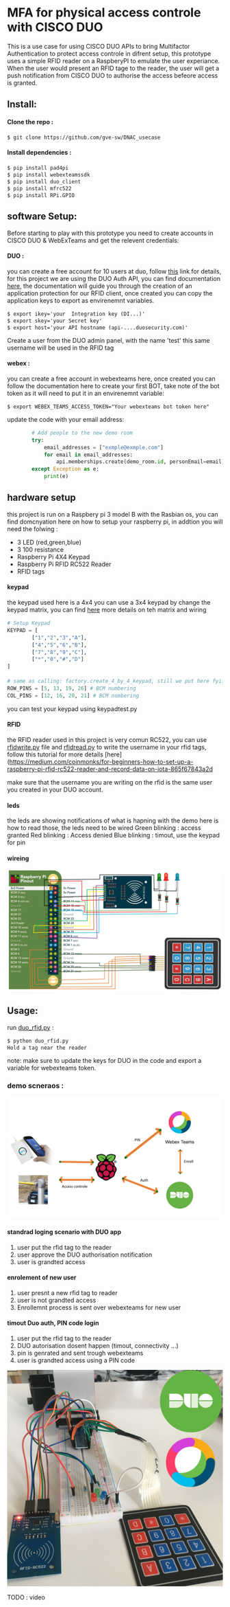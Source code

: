 # MFA for physical access controle with CISCO DUO
This is a use case for using CISCO DUO APIs to bring Multifactor Authentication to protect access controle in difrent setup, this prototype uses a simple RFID reader on a RaspberyPI to emulate the user experiance.
When the user would present an RFID tage to the reader, the user will get a push notification from CISCO DUO to authorise the access befeore access is granted.


## Install:

#### Clone the repo :
```
$ git clone https://github.com/gve-sw/DNAC_usecase
```

#### Install dependencies :

```
$ pip install pad4pi
$ pip install webexteamssdk
$ pip install duo_client
$ pip install mfrc522
$ pip install RPi.GPIO
```

## software Setup:

Before starting to play with this prototype you need to create accounts in CISCO DUO & WebExTeams and get the relevent credentials:
#### DUO  :
you can create a free account for 10 users at duo, follow [this](https://duo.com/pricing/duo-free) link for details, for this project we are using the DUO Auth API, you can find documentation [here](https://duo.com/docs/authapi), the documentation will guide you through the creation of an application protection for our RFID client, once created you can copy the application keys to export as envirenemnt variables.

```
$ export ikey='your  Integration key (DI...)'
$ export skey='your Secret key'
$ export host='your API hostname (api-....duosecurity.com)'
```
Create a user from the DUO admin panel, with the name 'test' this same username will be used in the RFID tag


#### webex :
you can create a free account in webexteams here, once created you can follow the documentation here to create your first BOT, take note of the bot token as it will need to put it in an envirenemnt variable:
```
$ export WEBEX_TEAMS_ACCESS_TOKEN="Your webexteams bot token here"
```
update the code with your email address:
```python
		# Add people to the new demo room
		try:
			email_addresses = ["exmple@exmple.com"]
			for email in email_addresses:
			    api.memberships.create(demo_room.id, personEmail=email)
		except Exception as e:
			print(e)
```

## hardware setup 

this project is run on a Raspbery pi 3 model B with the Rasbian os, you can find domcnyation here on how to setup your raspberry pi, in addtion you will need the folwing :
- 3 LED (red,green,blue)
- 3 100 resistance
- Raspberry Pi 4X4 Keypad
- Raspberry Pi RFID RC522 Reader
- RFID tags

#### keypad 
the keypad used here is a 4x4 you can use a 3x4 keypad by change the keypad matrix, you can find [here](https://learn.adafruit.com/matrix-keypad/python-circuitpython) more details on teh matrix and wiring 
```python
# Setup Keypad
KEYPAD = [
		["1","2","3","A"],
		["4","5","6","B"],
		["7","8","9","C"],
		["*","0","#","D"]
]

# same as calling: factory.create_4_by_4_keypad, still we put here fyi:
ROW_PINS = [5, 13, 19, 26] # BCM numbering
COL_PINS = [12, 16, 20, 21] # BCM numbering
```
you can test your keypad using keypadtest.py

#### RFID 
the RFID reader used in this project is very comun RC522, you can use [rfidwrite.py](./rfidwrite.py) file and [rfidread.py](./rfidread.py)  to write the username in your rfid tags, follow this tutorial for more details [here](https://medium.com/coinmonks/for-beginners-how-to-set-up-a-raspberry-pi-rfid-rc522-reader-and-record-data-on-iota-865f67843a2d 

make sure that the  username you are writing on the rfid is the same user you created in your DUO account.

#### leds 
the leds are showing notifications of what is hapning with the demo here is how to read those, the leds need to be wired 
Green blinking : access granted 
Red blinking : Access denied
Blue blinking : timout, use the keypad for pin


#### wireing

![Wiring photo][wiring]

[wiring]:./wiring.jpg "Wiring photo"


## Usage:

run [duo_rfid.py](./duo_rfid.py) :
```
$ python duo_rfid.py 
Hold a tag near the reader
```
note: make sure to update the keys for DUO in the code and export a variable for webexteams token.

### demo scneraos :
![Diagram flow photo][flow]

[flow]:./flow.jpg "Diagram flow photo"

#### standrad loging scenario with DUO app
1. user put the rfid tag to the reader 
2. user approve the DUO authorisation notification 
3. user is grandted access
#### enrolement of new user
1. user presnt a new rfid tag to reader
2. user is not grandted access
3. Enrollemnt process is sent over webexteams for new user
#### timout Duo auth, PIN code login 
1. user put the rfid tag to the reader 
2. DUO autorisation dosent happen (timout, connectivity ...)
3. pin is genrated and sent trough webexteams
3. user is grandted access using a PIN code

![setup photo][setup]

[setup]:./setup.jpg "setup photo"

TODO : video 


